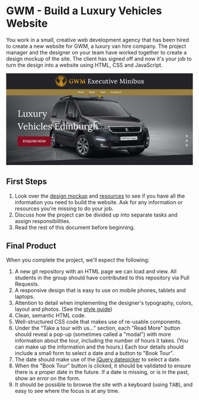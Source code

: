 # GWM - Build a Luxury Vehicles Website

You work in a small, creative web development agency that has been hired to create a new website for GWM, a luxury van hire company. The project manager and the designer on your team have worked together to create a design mockup of the site. The client has signed off and now it's your job to turn the design into a website using HTML, CSS and JavaScript.

![Screenshot of final product](screenshot.png)

## First Steps

1. Look over the [design mockup](mockups) and [resources](resources) to see if you have all the information you need to build the website. Ask for any information or resources you're missing to do your job.
2. Discuss how the project can be divided up into separate tasks and assign responsibilities.
3. Read the rest of this document before beginning.

## Final Product

When you complete the project, we'll expect the following:

1. A new git repository with an HTML page we can load and view. All students in the group should have contributed to this repository via Pull Requests.
2. A responsive design that is easy to use on mobile phones, tablets and laptops.
3. Attention to detail when implementing the designer's typography, colors, layout and photos. (See the [style guide](mockups/style-guide.png))
4. Clean, semantic HTML code.
5. Well-structured CSS code that makes use of re-usable components.
6. Under the "Take a tour with us..." section, each "Read More" button should reveal a pop-up (sometimes called a "modal") with more information about the tour, including the number of hours it takes. (You can make up the information and the hours.) Each tour details should include a small form to select a date and a button to "Book Tour".
7. The date should make use of the [jQuery datepicker](https://jqueryui.com/datepicker/) to select a date.
8. When the "Book Tour" button is clicked, it should be validated to ensure there is a proper date in the future. If a date is missing, or is in the past, show an error on the form.
9. It should be possible to browse the site with a keyboard (using <kbd>TAB</kbd>), and easy to see where the focus is at any time.
